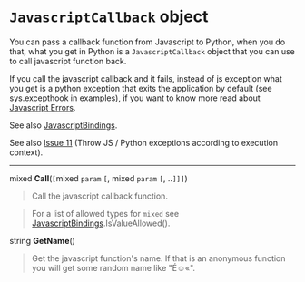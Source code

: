# `JavascriptCallback` object #

You can pass a callback function from Javascript to Python, when you do that, what you get in Python is a `JavascriptCallback` object that you can use to call javascript function back.

If you call the javascript callback and it fails, instead of js exception what you get is a python exception that exits the application by default (see sys.excepthook in examples), if you want to know more read about [Javascript Errors](JavascriptErrors).

See also [JavascriptBindings](JavascriptBindings).

See also [Issue 11](../issues/11) (Throw JS / Python exceptions according to execution context).


---


mixed **Call**(`[`mixed `param` `[`, mixed `param` `[`, ..`]]]`)

> Call the javascript callback function.

> For a list of allowed types for `mixed` see [JavascriptBindings](JavascriptBindings).IsValueAllowed().

string **GetName**()

> Get the javascript function's name. If that is an anonymous function you will get some random name like "É☺«".
